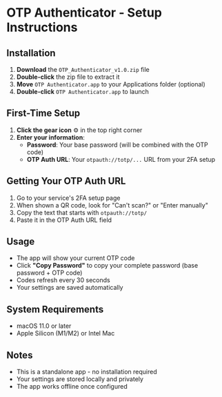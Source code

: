 # OTP Authenticator - Setup Instructions

## Installation
1. **Download** the `OTP_Authenticator_v1.0.zip` file
2. **Double-click** the zip file to extract it
3. **Move** `OTP Authenticator.app` to your Applications folder (optional)
4. **Double-click** `OTP Authenticator.app` to launch

## First-Time Setup
1. **Click the gear icon** ⚙️ in the top right corner
2. **Enter your information**:
   - **Password**: Your base password (will be combined with the OTP code)
   - **OTP Auth URL**: Your `otpauth://totp/...` URL from your 2FA setup

## Getting Your OTP Auth URL
1. Go to your service's 2FA setup page
2. When shown a QR code, look for "Can't scan?" or "Enter manually"
3. Copy the text that starts with `otpauth://totp/`
4. Paste it in the OTP Auth URL field

## Usage
- The app will show your current OTP code
- Click **"Copy Password"** to copy your complete password (base password + OTP code)
- Codes refresh every 30 seconds
- Your settings are saved automatically

## System Requirements
- macOS 11.0 or later
- Apple Silicon (M1/M2) or Intel Mac

## Notes
- This is a standalone app - no installation required
- Your settings are stored locally and privately
- The app works offline once configured